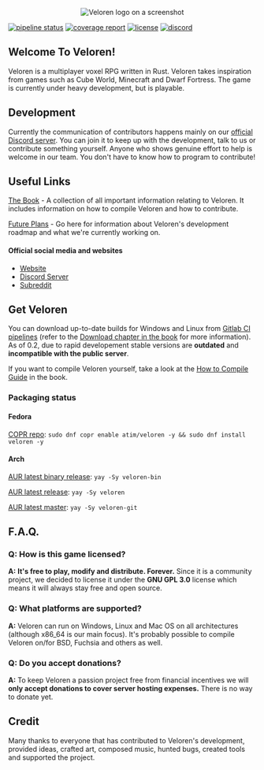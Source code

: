<p align="center">
	<img alt="Veloren logo on a screenshot" src="https://i.redd.it/balynnef4x531.png">
</p>

[![pipeline status](https://gitlab.com/veloren/veloren/badges/master/pipeline.svg)](https://gitlab.com/veloren/veloren/commits/master)
[![coverage report](https://gitlab.com/veloren/veloren/badges/master/coverage.svg)](https://gitlab.com/veloren/veloren/commits/master)
[![license](https://img.shields.io/github/license/veloren/veloren.svg)](https://gitlab.com/veloren/veloren/blob/master/LICENSE)
[![discord](https://img.shields.io/discord/449602562165833758.svg)](https://discord.gg/WEXSY9h)

## Welcome To Veloren!

Veloren is a multiplayer voxel RPG written in Rust. Veloren takes inspiration from games such as Cube World, Minecraft and Dwarf Fortress. The game is currently under heavy development, but is playable.

## Development

Currently the communication of contributors happens mainly on our [official Discord server](https://discord.gg/kjwJwjK). You can join it to keep up with the development, talk to us or contribute something yourself. Anyone who shows genuine effort to help is welcome in our team. You don't have to know how to program to contribute!

## Useful Links

[The Book](https://book.veloren.net) - A collection of all important information relating to Veloren. It includes information on how to compile Veloren and how to contribute.

[Future Plans](https://gitlab.com/veloren/veloren/milestones) - Go here for information about Veloren's development roadmap and what we're currently working on.

#### Official social media and websites

- [Website](https://veloren.net)
- [Discord Server](https://discord.gg/kjwJwjK)
- [Subreddit](https://www.reddit.com/r/Veloren)

## Get Veloren

You can download up-to-date builds for Windows and Linux from [Gitlab CI pipelines](https://gitlab.com/veloren/veloren/pipelines) (refer to the [Download chapter in the book](https://book.veloren.net/download/index.html) for more information).
As of 0.2, due to rapid developement stable versions are **outdated** and **incompatible with the public server**.

If you want to compile Veloren yourself, take a look at the [How to Compile Guide](https://book.veloren.net/compile/index.html) in the book.

### Packaging status

#### Fedora

[COPR repo](https://copr.fedorainfracloud.org/coprs/atim/veloren/): `sudo dnf copr enable atim/veloren -y && sudo dnf install veloren -y`

#### Arch

[AUR latest binary release](https://aur.archlinux.org/packages/veloren-bin/): `yay -Sy veloren-bin`

[AUR latest release](https://aur.archlinux.org/packages/veloren/): `yay -Sy veloren`

[AUR latest master](https://aur.archlinux.org/packages/veloren-git): `yay -Sy veloren-git`

## F.A.Q.
### **Q:** How is this game licensed?

**A:** **It's free to play, modify and distribute. Forever.** Since it is a community project, we decided to license it under the **GNU GPL 3.0** license which means it will always stay free and open source.

### **Q:** What platforms are supported?

**A:** Veloren can run on Windows, Linux and Mac OS on all architectures (although x86_64 is our main focus). It's probably possible to compile Veloren on/for BSD, Fuchsia and others as well.

### **Q:** Do you accept donations?

**A:** To keep Veloren a passion project free from financial incentives we will **only accept donations to cover server hosting expenses.** There is no way to donate yet.

## Credit

Many thanks to everyone that has contributed to Veloren's development, provided ideas, crafted art, composed music, hunted bugs, created tools and supported the project.
